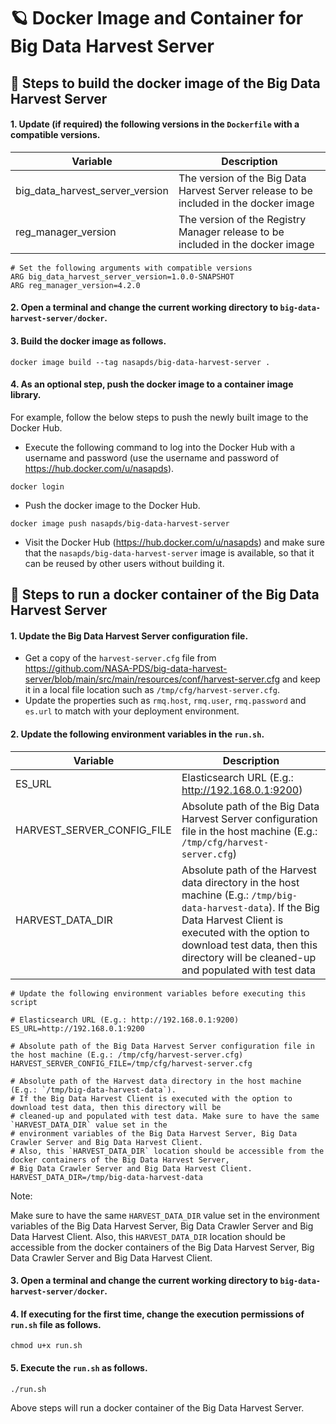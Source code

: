 # 🪐 Docker Image and Container for Big Data Harvest Server

## 🏃 Steps to build the docker image of the Big Data Harvest Server

#### 1. Update (if required) the following versions in the `Dockerfile` with a compatible versions.

| Variable                        | Description |
| ------------------------------- | ------------|
| big_data_harvest_server_version | The version of the Big Data Harvest Server release to be included in the docker image|
| reg_manager_version             | The version of the Registry Manager release to be included in the docker image|

```    
# Set the following arguments with compatible versions
ARG big_data_harvest_server_version=1.0.0-SNAPSHOT
ARG reg_manager_version=4.2.0
```

#### 2. Open a terminal and change the current working directory to `big-data-harvest-server/docker`.

#### 3. Build the docker image as follows.

```
docker image build --tag nasapds/big-data-harvest-server .
```

#### 4. As an optional step, push the docker image to a container image library.

For example, follow the below steps to push the newly built image to the Docker Hub.

* Execute the following command to log into the Docker Hub with a username and password (use the username and password of https://hub.docker.com/u/nasapds).
```
docker login
```
* Push the docker image to the Docker Hub.
```
docker image push nasapds/big-data-harvest-server
```
* Visit the Docker Hub (https://hub.docker.com/u/nasapds) and make sure that the `nasapds/big-data-harvest-server` image is available, so that it can be reused by other users without building it.


## 🏃 Steps to run a docker container of the Big Data Harvest Server

#### 1. Update the Big Data Harvest Server configuration file.

* Get a copy of the `harvest-server.cfg` file from https://github.com/NASA-PDS/big-data-harvest-server/blob/main/src/main/resources/conf/harvest-server.cfg and
keep it in a local file location such as `/tmp/cfg/harvest-server.cfg`.
* Update the properties such as `rmq.host`, `rmq.user`, `rmq.password` and `es.url` to match with your deployment environment.

#### 2. Update the following environment variables in the `run.sh`.

| Variable                   | Description |
| -------------------------- | ----------- |
| ES_URL                     | Elasticsearch URL (E.g.: http://192.168.0.1:9200) |
| HARVEST_SERVER_CONFIG_FILE | Absolute path of the Big Data Harvest Server configuration file in the host machine (E.g.: `/tmp/cfg/harvest-server.cfg`) |
| HARVEST_DATA_DIR           | Absolute path of the Harvest data directory in the host machine (E.g.: `/tmp/big-data-harvest-data`). If the Big Data Harvest Client is executed with the option to download test data, then this directory will be cleaned-up and populated with test data |

```    
# Update the following environment variables before executing this script

# Elasticsearch URL (E.g.: http://192.168.0.1:9200)
ES_URL=http://192.168.0.1:9200

# Absolute path of the Big Data Harvest Server configuration file in the host machine (E.g.: /tmp/cfg/harvest-server.cfg)
HARVEST_SERVER_CONFIG_FILE=/tmp/cfg/harvest-server.cfg

# Absolute path of the Harvest data directory in the host machine (E.g.: `/tmp/big-data-harvest-data`). 
# If the Big Data Harvest Client is executed with the option to download test data, then this directory will be 
# cleaned-up and populated with test data. Make sure to have the same `HARVEST_DATA_DIR` value set in the 
# environment variables of the Big Data Harvest Server, Big Data Crawler Server and Big Data Harvest Client. 
# Also, this `HARVEST_DATA_DIR` location should be accessible from the docker containers of the Big Data Harvest Server, 
# Big Data Crawler Server and Big Data Harvest Client.
HARVEST_DATA_DIR=/tmp/big-data-harvest-data
```

Note:

Make sure to have the same `HARVEST_DATA_DIR` value set in the environment variables of the Big Data Harvest Server,
Big Data Crawler Server and Big Data Harvest Client. Also, this `HARVEST_DATA_DIR` location should be accessible from the
docker containers of the Big Data Harvest Server, Big Data Crawler Server and Big Data Harvest Client.


#### 3. Open a terminal and change the current working directory to `big-data-harvest-server/docker`.

#### 4. If executing for the first time, change the execution permissions of `run.sh` file as follows.

```
chmod u+x run.sh
```

#### 5. Execute the `run.sh` as follows.

```
./run.sh
```

Above steps will run a docker container of the Big Data Harvest Server.
